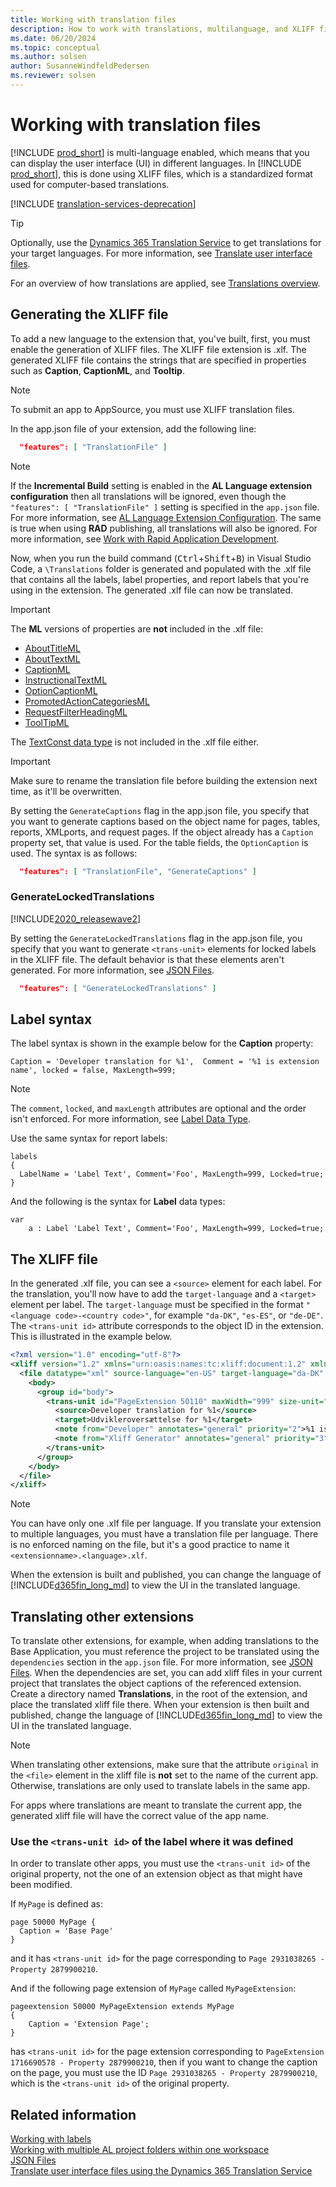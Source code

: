 ```yaml
---
title: Working with translation files
description: How to work with translations, multilanguage, and XLIFF files in Business Central.
ms.date: 06/20/2024
ms.topic: conceptual
ms.author: solsen
author: SusanneWindfeldPedersen
ms.reviewer: solsen
---
```


# Working with translation files

[!INCLUDE [prod_short](includes/prod_short.md)] is multi-language enabled, which means that you can display the user interface (UI) in different languages. In [!INCLUDE [prod_short](includes/prod_short.md)], this is done using XLIFF files, which is a standardized format used for computer-based translations.  

[!INCLUDE [translation-services-deprecation](../includes/translation-services-deprecation.md)]

> [!TIP]
> Optionally, use the [Dynamics 365 Translation Service](/dynamics365/fin-ops-core/dev-itpro/lifecycle-services/translation-service-overview) to get translations for your target languages. For more information, see [Translate user interface files](/dynamics365/fin-ops-core/dev-itpro/lifecycle-services/use-translation-service).

For an overview of how translations are applied, see [Translations overview](devenv-translations-overview.md).

## Generating the XLIFF file

To add a new language to the extension that, you've built, first, you must enable the generation of XLIFF files. The XLIFF file extension is .xlf. The generated XLIFF file contains the strings that are specified in properties such as **Caption**, **CaptionML**, and **Tooltip**.

> [!NOTE]  
> To submit an app to AppSource, you must use XLIFF translation files.

In the app.json file of your extension, add the following line:

```json
  "features": [ "TranslationFile" ]
```

> [!NOTE]  
> If the **Incremental Build** setting is enabled in the **AL Language extension configuration** then all translations will be ignored, even though the `"features": [ "TranslationFile" ]` setting is specified in the `app.json` file. For more information, see [AL Language Extension Configuration](devenv-al-extension-configuration.md).
> The same is true when using **RAD** publishing, all translations will also be ignored. For more information, see [Work with Rapid Application Development](devenv-rad-publishing.md).

Now, when you run the build command (<kbd>Ctrl</kbd>+<kbd>Shift</kbd>+<kbd>B</kbd>) in Visual Studio Code, a `\Translations` folder is generated and populated with the .xlf file that contains all the labels, label properties, and report labels that you're using in the extension. The generated .xlf file can now be translated.

> [!IMPORTANT]  
> The **ML** versions of properties are **not** included in the .xlf file:  
>
> - [AboutTitleML](properties/devenv-abouttitleml-property.md)  
> - [AboutTextML](properties/devenv-abouttextml-property.md)  
> - [CaptionML](properties/devenv-captionml-property.md)
> - [InstructionalTextML](properties/devenv-instructionaltextml-property.md)
> - [OptionCaptionML](properties/devenv-optioncaptionml-property.md)
> - [PromotedActionCategoriesML](properties/devenv-promotedactioncategoriesml-property.md)
> - [RequestFilterHeadingML](properties/devenv-requestfilterheadingml-property.md)
> - [ToolTipML](properties/devenv-tooltipml-property.md)
> 
> The [TextConst data type](methods-auto/textconst/textconst-data-type.md) is not included in the .xlf file either.

> [!IMPORTANT]  
> Make sure to rename the translation file before building the extension next time, as it'll be overwritten.

By setting the `GenerateCaptions` flag in the app.json file, you specify that you want to generate captions based on the object name for pages, tables, reports, XMLports, and request pages. If the object already has a `Caption` property set, that value is used. For the table fields, the `OptionCaption` is used. The syntax is as follows:

```json
  "features": [ "TranslationFile", "GenerateCaptions" ]
```

### GenerateLockedTranslations

[!INCLUDE[2020_releasewave2](../includes/2020_releasewave2.md)]

By setting the `GenerateLockedTranslations` flag in the app.json file, you specify that you want to generate `<trans-unit>` elements for locked labels in the XLIFF file. The default behavior is that these elements aren't generated. For more information, see [JSON Files](devenv-json-files.md).

```json
  "features": [ "GenerateLockedTranslations" ]
```

## Label syntax

The label syntax is shown in the example below for the **Caption** property: 

```AL
Caption = 'Developer translation for %1',  Comment = '%1 is extension name', locked = false, MaxLength=999; 
```

> [!NOTE]  
> The `comment`, `locked`, and `maxLength` attributes are optional and the order isn't enforced. For more information, see [Label Data Type](methods-auto/label/label-data-type.md).

Use the same syntax for report labels:  

```AL
labels
{
  LabelName = 'Label Text', Comment='Foo', MaxLength=999, Locked=true;
} 
```

And the following is the syntax for **Label** data types:

```AL
var
    a : Label 'Label Text', Comment='Foo', MaxLength=999, Locked=true;
```

## The XLIFF file

In the generated .xlf file, you can see a `<source>` element for each label. For the translation, you'll now have to add the `target-language` and a `<target>` element per label. The `target-language` must be specified in the format `"<language code>-<country code>"`, for example `"da-DK"`, `"es-ES"`, or `"de-DE"`. The `<trans-unit id>` attribute corresponds to the object ID in the extension. This is illustrated in the example below.

```xml
<?xml version="1.0" encoding="utf-8"?>
<xliff version="1.2" xmlns="urn:oasis:names:tc:xliff:document:1.2" xmlns:xsi="https://www.w3.org/2001/XMLSchema-instance" xsi:schemaLocation="urn:oasis:names:tc:xliff:document:1.2 xliff-core-1.2-transitional.xsd">
  <file datatype="xml" source-language="en-US" target-language="da-DK" original="ALProject16">
    <body>
      <group id="body">
        <trans-unit id="PageExtension 50110" maxWidth="999" size-unit="char" translate="yes" xml:space="preserve">
          <source>Developer translation for %1</source>
          <target>Udvikleroversættelse for %1</target>
          <note from="Developer" annotates="general" priority="2">%1 is extension name</note>
          <note from="Xliff Generator" annotates="general" priority="3">PageExtension - PageExtension</note>
        </trans-unit>
      </group>
    </body>
  </file>
</xliff>
```

> [!NOTE]  
> You can have only one .xlf file per language. If you translate your extension to multiple languages, you must have a translation file per language. There is no enforced naming on the file, but it's a good practice to name it `<extensionname>.<language>.xlf`.

When the extension is built and published, you can change the language of [!INCLUDE[d365fin_long_md](includes/d365fin_long_md.md)] to view the UI in the translated language.

## Translating other extensions

To translate other extensions, for example, when adding translations to the Base Application, you must reference the project to be translated using the `dependencies` section in the `app.json` file. For more information, see [JSON Files](devenv-json-files.md). When the dependencies are set, you can add xliff files in your current project that translates the object captions of the referenced extension. Create a directory named **Translations**, in the root of the extension, and place the translated xliff file there. When your extension is then built and published, change the language of [!INCLUDE[d365fin_long_md](includes/d365fin_long_md.md)] to view the UI in the translated language. 

> [!NOTE]  
> When translating other extensions, make sure that the attribute `original` in the `<file>` element in the xliff file is **not** set to the name of the current app. Otherwise, translations are only used to translate labels in the same app.
>
> For apps where translations are meant to translate the current app, the generated xliff file will have the correct value of the app name.


### Use the `<trans-unit id>` of the label where it was defined

In order to translate other apps, you must use the `<trans-unit id>` of the original property, not the one of an extension object as that might have been modified.

If `MyPage` is defined as:

```al
page 50000 MyPage {
  Caption = 'Base Page'
}
```

and it has `<trans-unit id>` for the page corresponding to `Page 2931038265 - Property 2879900210`.

And if the following page extension of `MyPage` called `MyPageExtension`:

```al
pageextension 50000 MyPageExtension extends MyPage
{
    Caption = 'Extension Page';
}
```

has `<trans-unit id>` for the page extension corresponding to `PageExtension 1716690578 - Property 2879900210`, then if you want to change the caption on the page, you must use the ID `Page 2931038265 - Property 2879900210`, which is the `<trans-unit id>` of the original property.


<!-- removing bug 394765
## Translation and Localization apps

> [!NOTE]  
> The following section only applies to versions released before Business Central 2019 release wave 2.

The .xlf files approach cannot be used for translating the base application. If you are working on a translation or localization app (for example for a [country/region localization](readiness/readiness-develop-localization.md)), you must take the .txt file containing the base application translation, and place the file in the root folder of your extension. When the extension is compiled, the .txt file is then packaged with the extension. 

We recommend that you use only one .txt file per language. There is no enforced naming on the .txt files, but a suggested good practice is to name it `<extensionname>.<language>.txt`.  

For more information about importing and exporting .txt files, see [How to: Add Translated Strings By Importing and Exporting Multilanguage Files in Dynamics NAV](/dynamics-nav/how-to--add-translated-strings-by-importing-and-exporting-multilanguage-files).
-->

## Related information

[Working with labels](devenv-using-labels.md)  
[Working with multiple AL project folders within one workspace](devenv-multiroot-workspaces.md)  
[JSON Files](devenv-json-files.md)  
[Translate user interface files using the Dynamics 365 Translation Service](/dynamics365/fin-ops-core/dev-itpro/lifecycle-services/use-translation-service)  
